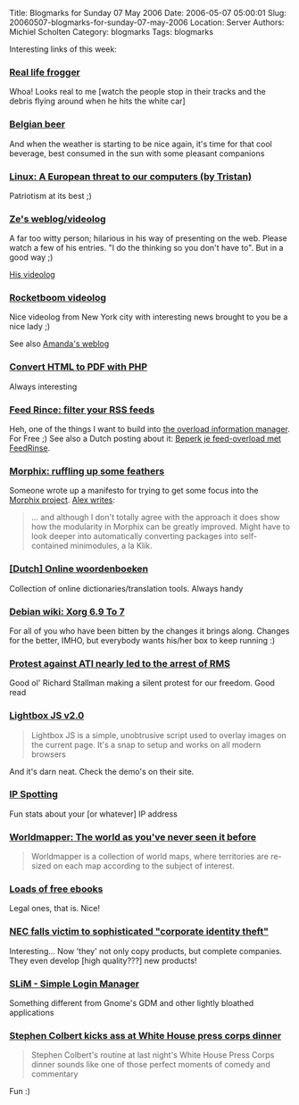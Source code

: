 Title: Blogmarks for Sunday 07 May 2006
Date: 2006-05-07 05:00:01
Slug: 20060507-blogmarks-for-sunday-07-may-2006
Location: Server
Authors: Michiel Scholten
Category: blogmarks
Tags: blogmarks

<p>Interesting links of this week:</p>
<h3><a href="http://youtube.com/watch?v=DReSzXRK9F8">Real life frogger</a></h3>
<p>Whoa! Looks real to me [watch the people stop in their tracks and the debris flying around when he hits the white car]</p>
<h3><a href="http://en.wikipedia.org/wiki/Belgian_beer">Belgian beer</a></h3>
<p>And when the weather is starting to be nice again, it's time for that cool beverage, best consumed in the sun with some pleasant companions</p>
<h3><a href="http://shelleytherepublican.com/2006/04/linux-european-threat-to-our-computers.html"> Linux: A European threat to our computers (by Tristan)</a></h3>
<p>Patriotism at its best ;)</p>
<h3><a href="http://zefrank.com/">Ze's weblog/videolog</a></h3>
<p>A far too witty person; hilarious in his way of presenting on the web. Please watch a few of his entries. "I do the thinking so you don't have to". But in a good way ;)</p>
<p><a href="http://www.zefrank.com/theshow">His videolog</a></p>
<h3><a href="http://rocketboom.com/vlog/">Rocketboom videolog</a></h3>
<p>Nice videolog from New York city with interesting news brought to you be a nice lady ;)</p>
<p>See also <a href="http://www.amandaunboomed.blogspot.com/">Amanda's weblog</a>
<h3><a href="http://www.digg.com/programming/Convert_HTML_to_PDF_with_PHP">Convert HTML to PDF with PHP</a></h3>
<p>Always interesting</p>
<h3><a href="http://www.feedrinse.com/">Feed Rince: filter your RSS feeds</a></h3>
<p>Heh, one of the things I want to build into <a href="http://aquariusoft.org/page/html/overload/">the overload information manager</a>. For Free ;) See also a Dutch posting about it: <a href="http://www.blueace.nl/2006/04/beperk-je-feed-overload-met-feedrinse/">Beperk je feed-overload met FeedRinse</a>.</p>
<h3><a href="http://www.morphix.org/wiki/index.php/Talk:MorphixIdeasManifesto">Morphix: ruffling up some feathers</a></h3>
<p>Someone wrote up a manifesto for trying to get some focus into the <a href="http://www.morphix.org/">Morphix project</a>. <a href="http://www.alextreme.org/drupal/?q=node/442">Alex writes</a>:</p>
<blockquote><p class="quote">... and although I don't totally agree with the approach it does show how the modularity in Morphix can be greatly improved. Might have to look deeper into automatically converting packages into self-contained minimodules, a la Klik.</p></blockquote>

<h3><a href="http://www.woordenboek.eu/">[Dutch] Online woordenboeken</a></h3>
<p>Collection of online dictionaries/translation tools. Always handy</p>
<h3><a href="http://wiki.debian.org/Xorg69To7">Debian wiki: Xorg 6.9 To 7</a></h3>
<p>For all of you who have been bitten by the changes it brings along. Changes for the better, IMHO, but everybody wants his/her box to keep running :)</p>
<h3><a href="http://www.fsf.org/blogs/community/rms-ati-protest.html">Protest against ATI nearly led to the arrest of RMS</a></h3>
<p>Good ol' Richard Stallman making a silent protest for our freedom. Good read</p>
<h3><a href="http://www.huddletogether.com/projects/lightbox2/">Lightbox JS v2.0</a></h3>
<blockquote><p class="quote">Lightbox JS is a simple, unobtrusive script used to overlay images on the current page. It's a snap to setup and works on all modern browsers</p></blockquote>

<p>And it's darn neat. Check the demo's on their site.</p>
<h3><a href="http://www.ipspotting.com/">IP Spotting</a></h3>
<p>Fun stats about your [or whatever] IP address</p>
<h3><a href="http://www.sasi.group.shef.ac.uk/worldmapper/">Worldmapper: The world as you've never seen it before</a></h3>
<blockquote><p class="quote">Worldmapper is a collection of world maps, where territories are re-sized on each map according to the subject of interest.</p></blockquote>
<h3><a href="http://tamspalm.tamoggemon.com/2006/04/27/loads-of-free-ebooks/">Loads of free ebooks</a></h3>
<p>Legal ones, that is. Nice!</p>
<h3><a href="http://www.engadget.com/2006/04/27/nec-falls-victim-to-sophisticated-corporate-identity-theft/">NEC falls victim to sophisticated "corporate identity theft"</a></h3>
<p>Interesting... Now 'they' not only copy products, but complete companies. They even develop [high quality???] new products!</p>
<h3><a href="http://slim.berlios.de/">SLiM - Simple Login Manager</a></h3>
<p>Something different from Gnome's GDM and other lightly bloathed applications</p>
<h3><a href="http://www.boingboing.net/2006/04/29/stephen_colbert_kick.html">Stephen Colbert kicks ass at White House press corps dinner</a></h3>
<blockquote><p class="quote">Stephen Colbert's routine at last night's White House Press Corps dinner sounds like one of those perfect moments of comedy and commentary</p></blockquote>
<p>Fun :)</p>
